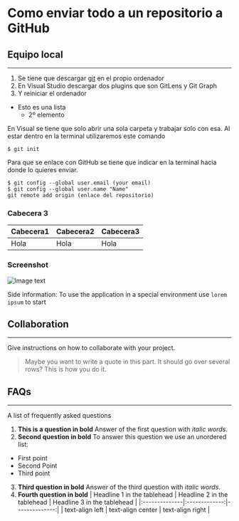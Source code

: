 # Como enviar todo a un repositorio a GitHub

## Equipo local
***
1. Se tiene que descargar [git](https://git-scm.com/download/win) en el propio ordenador
2. En Visual Studio descargar dos plugins que son GitLens y Git Graph
3. Y reiniciar el ordenador

- Esto es una lista
    - 2º elemento

En Visual se tiene que solo abrir una sola carpeta y trabajar solo con esa. Al estar dentro en la terminal utilizaremos este comando
```
$ git init
```
Para que se enlace con GitHub se tiene que indicar en la terminal hacia donde lo quieres enviar.
```
$ git config --global user.email (your email)
$ git config --global user.name "Name"
git remote add origin (enlace del repositorio)
```

### Cabecera 3

|Cabecera1|Cabecera2|Cabecera3
|---|---|---|
|Hola|Hola|Hola|

### Screenshot
![Image text](https://cdn.icon-icons.com/icons2/2699/PNG/512/minecraft_logo_icon_168974.png)

Side information: To use the application in a special environment use ```lorem ipsum``` to start
## Collaboration
***
Give instructions on how to collaborate with your project.
> Maybe you want to write a quote in this part. 
> It should go over several rows?
> This is how you do it.
## FAQs
***
A list of frequently asked questions
1. **This is a question in bold**
Answer of the first question with _italic words_. 
2. __Second question in bold__ 
To answer this question we use an unordered list:
* First point
* Second Point
* Third point
3. **Third question in bold**
Answer of the third question with *italic words*.
4. **Fourth question in bold**
| Headline 1 in the tablehead | Headline 2 in the tablehead | Headline 3 in the tablehead |
|:--------------|:-------------:|--------------:|
| text-align left | text-align center | text-align right |